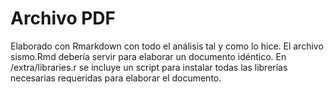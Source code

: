 # Archivo PDF

Elaborado con Rmarkdown con todo el análisis tal y como lo hice. El archivo sismo.Rmd debería servir para elaborar un documento idéntico.
En /extra/libraries.r se incluye un script para instalar todas las librerías necesarias requeridas para elaborar el documento.
